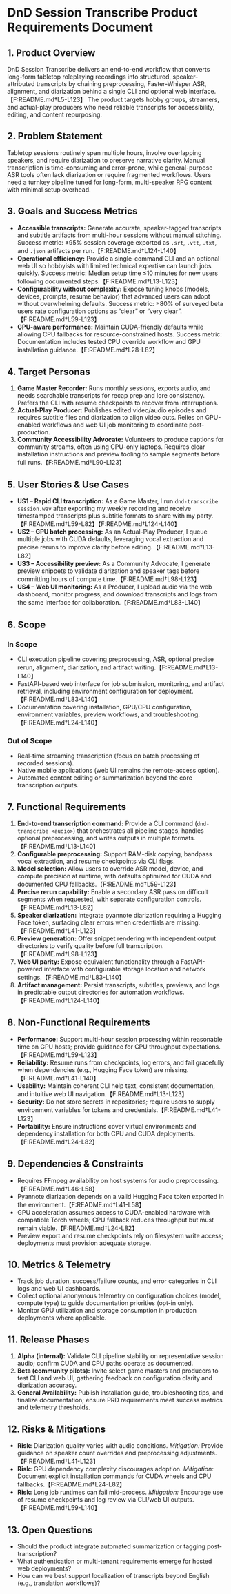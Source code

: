 # DnD Session Transcribe Product Requirements Document

## 1. Product Overview
DnD Session Transcribe delivers an end-to-end workflow that converts long-form tabletop roleplaying recordings into structured, speaker-attributed transcripts by chaining preprocessing, Faster-Whisper ASR, alignment, and diarization behind a single CLI and optional web interface.【F:README.md†L5-L123】 The product targets hobby groups, streamers, and actual-play producers who need reliable transcripts for accessibility, editing, and content repurposing.

## 2. Problem Statement
Tabletop sessions routinely span multiple hours, involve overlapping speakers, and require diarization to preserve narrative clarity. Manual transcription is time-consuming and error-prone, while general-purpose ASR tools often lack diarization or require fragmented workflows. Users need a turnkey pipeline tuned for long-form, multi-speaker RPG content with minimal setup overhead.

## 3. Goals and Success Metrics
- **Accessible transcripts:** Generate accurate, speaker-tagged transcripts and subtitle artifacts from multi-hour sessions without manual stitching. Success metric: ≥95% session coverage exported as `.srt`, `.vtt`, `.txt`, and `.json` artifacts per run.【F:README.md†L124-L140】
- **Operational efficiency:** Provide a single-command CLI and an optional web UI so hobbyists with limited technical expertise can launch jobs quickly. Success metric: Median setup time ≤10 minutes for new users following documented steps.【F:README.md†L13-L123】
- **Configurability without complexity:** Expose tuning knobs (models, devices, prompts, resume behavior) that advanced users can adopt without overwhelming defaults. Success metric: ≥80% of surveyed beta users rate configuration options as “clear” or “very clear”.【F:README.md†L59-L123】
- **GPU-aware performance:** Maintain CUDA-friendly defaults while allowing CPU fallbacks for resource-constrained hosts. Success metric: Documentation includes tested CPU override workflow and GPU installation guidance.【F:README.md†L28-L82】

## 4. Target Personas
1. **Game Master Recorder:** Runs monthly sessions, exports audio, and needs searchable transcripts for recap prep and lore consistency. Prefers the CLI with resume checkpoints to recover from interruptions.
2. **Actual-Play Producer:** Publishes edited video/audio episodes and requires subtitle files and diarization to align video cuts. Relies on GPU-enabled workflows and web UI job monitoring to coordinate post-production.
3. **Community Accessibility Advocate:** Volunteers to produce captions for community streams, often using CPU-only laptops. Requires clear installation instructions and preview tooling to sample segments before full runs.【F:README.md†L90-L123】

## 5. User Stories & Use Cases
- **US1 – Rapid CLI transcription:** As a Game Master, I run `dnd-transcribe session.wav` after exporting my weekly recording and receive timestamped transcripts plus subtitle formats to share with my party.【F:README.md†L59-L82】【F:README.md†L124-L140】
- **US2 – GPU batch processing:** As an Actual-Play Producer, I queue multiple jobs with CUDA defaults, leveraging vocal extraction and precise reruns to improve clarity before editing.【F:README.md†L13-L82】
- **US3 – Accessibility preview:** As a Community Advocate, I generate preview snippets to validate diarization and speaker tags before committing hours of compute time.【F:README.md†L98-L123】
- **US4 – Web UI monitoring:** As a Producer, I upload audio via the web dashboard, monitor progress, and download transcripts and logs from the same interface for collaboration.【F:README.md†L83-L140】

## 6. Scope
### In Scope
- CLI execution pipeline covering preprocessing, ASR, optional precise rerun, alignment, diarization, and artifact writing.【F:README.md†L13-L140】
- FastAPI-based web interface for job submission, monitoring, and artifact retrieval, including environment configuration for deployment.【F:README.md†L83-L140】
- Documentation covering installation, GPU/CPU configuration, environment variables, preview workflows, and troubleshooting.【F:README.md†L24-L140】

### Out of Scope
- Real-time streaming transcription (focus on batch processing of recorded sessions).
- Native mobile applications (web UI remains the remote-access option).
- Automated content editing or summarization beyond the core transcription outputs.

## 7. Functional Requirements
1. **End-to-end transcription command:** Provide a CLI command (`dnd-transcribe <audio>`) that orchestrates all pipeline stages, handles optional preprocessing, and writes outputs in multiple formats.【F:README.md†L13-L140】
2. **Configurable preprocessing:** Support RAM-disk copying, bandpass vocal extraction, and resume checkpoints via CLI flags.
3. **Model selection:** Allow users to override ASR model, device, and compute precision at runtime, with defaults optimized for CUDA and documented CPU fallbacks.【F:README.md†L59-L123】
4. **Precise rerun capability:** Enable a secondary ASR pass on difficult segments when requested, with separate configuration controls.【F:README.md†L13-L82】
5. **Speaker diarization:** Integrate pyannote diarization requiring a Hugging Face token, surfacing clear errors when credentials are missing.【F:README.md†L41-L123】
6. **Preview generation:** Offer snippet rendering with independent output directories to verify quality before full transcription.【F:README.md†L98-L123】
7. **Web UI parity:** Expose equivalent functionality through a FastAPI-powered interface with configurable storage location and network settings.【F:README.md†L83-L140】
8. **Artifact management:** Persist transcripts, subtitles, previews, and logs in predictable output directories for automation workflows.【F:README.md†L124-L140】

## 8. Non-Functional Requirements
- **Performance:** Support multi-hour session processing within reasonable time on GPU hosts; provide guidance for CPU throughput expectations.【F:README.md†L59-L123】
- **Reliability:** Resume runs from checkpoints, log errors, and fail gracefully when dependencies (e.g., Hugging Face token) are missing.【F:README.md†L41-L140】
- **Usability:** Maintain coherent CLI help text, consistent documentation, and intuitive web UI navigation.【F:README.md†L13-L123】
- **Security:** Do not store secrets in repositories; require users to supply environment variables for tokens and credentials.【F:README.md†L41-L123】
- **Portability:** Ensure instructions cover virtual environments and dependency installation for both CPU and CUDA deployments.【F:README.md†L24-L82】

## 9. Dependencies & Constraints
- Requires FFmpeg availability on host systems for audio preprocessing.【F:README.md†L46-L58】
- Pyannote diarization depends on a valid Hugging Face token exported in the environment.【F:README.md†L41-L58】
- GPU acceleration assumes access to CUDA-enabled hardware with compatible Torch wheels; CPU fallback reduces throughput but must remain viable.【F:README.md†L24-L82】
- Preview export and resume checkpoints rely on filesystem write access; deployments must provision adequate storage.

## 10. Metrics & Telemetry
- Track job duration, success/failure counts, and error categories in CLI logs and web UI dashboards.
- Collect optional anonymous telemetry on configuration choices (model, compute type) to guide documentation priorities (opt-in only).
- Monitor GPU utilization and storage consumption in production deployments where applicable.

## 11. Release Phases
1. **Alpha (internal):** Validate CLI pipeline stability on representative session audio; confirm CUDA and CPU paths operate as documented.
2. **Beta (community pilots):** Invite select game masters and producers to test CLI and web UI, gathering feedback on configuration clarity and diarization accuracy.
3. **General Availability:** Publish installation guide, troubleshooting tips, and finalize documentation; ensure PRD requirements meet success metrics and telemetry thresholds.

## 12. Risks & Mitigations
- **Risk:** Diarization quality varies with audio conditions. *Mitigation:* Provide guidance on speaker count overrides and preprocessing adjustments.【F:README.md†L41-L123】
- **Risk:** GPU dependency complexity discourages adoption. *Mitigation:* Document explicit installation commands for CUDA wheels and CPU fallbacks.【F:README.md†L24-L82】
- **Risk:** Long job runtimes can fail mid-process. *Mitigation:* Encourage use of resume checkpoints and log review via CLI/web UI outputs.【F:README.md†L59-L140】

## 13. Open Questions
- Should the product integrate automated summarization or tagging post-transcription?
- What authentication or multi-tenant requirements emerge for hosted web deployments?
- How can we best support localization of transcripts beyond English (e.g., translation workflows)?

